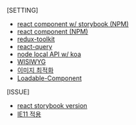 [SETTING]

-   [react component w/ storybook (NPM)](https://github.com/kdilot/log/tree/main/react-component-npm-storybook#readme)
-   [react component (NPM)](https://github.com/kdilot/log/tree/main/react-component-npm#readme)
-   [redux-toolkit](https://github.com/kdilot/log/tree/main/cra-redux-toolkit#readme)
-   [react-query](https://github.com/kdilot/log/tree/main/cra-react-query#readme)
-   [node local API w/ koa](https://github.com/kdilot/log/tree/main/node-koa#readme)
-   [WISIWYG](https://gist.github.com/kdilot/9ad8c363d739f97722c2c255fb3bbe97)
-   [이미지 최적화](https://gist.github.com/kdilot/cdf5db9f4a1b677f07c6a50609b12848)
-   [Loadable-Component](https://gist.github.com/kdilot/f1d57e88fb3c0c90e6fc150c83bf39ff)

[ISSUE]

-   [react storybook version](https://github.com/kdilot/log/tree/main/cra-storybook#readme)
-   [IE11 적용](https://gist.github.com/kdilot/80204841f80b6f47ba0fd92fc749e6da)
